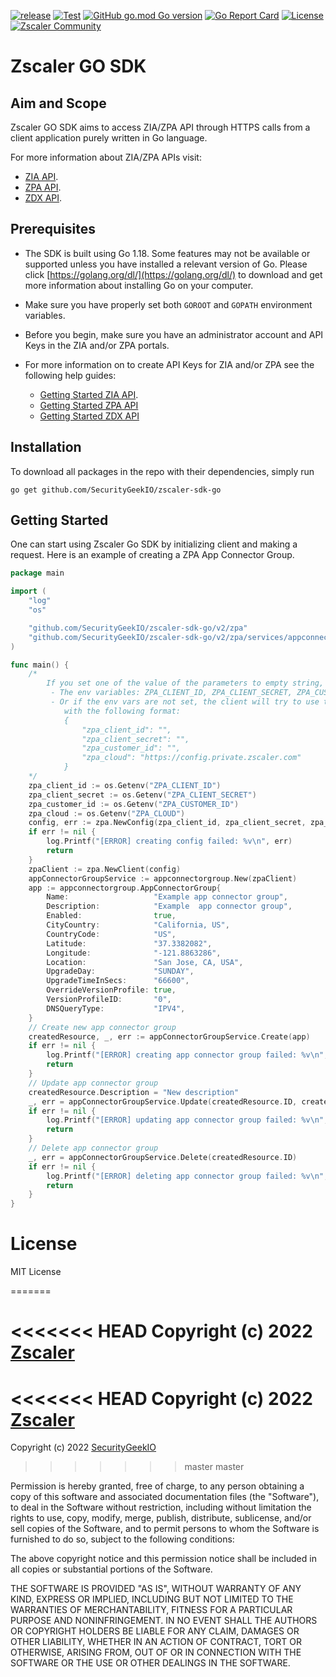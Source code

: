 [![release](https://github.com/SecurityGeekIO/zscaler-sdk-go/v2/actions/workflows/release.yml/badge.svg?branch=master)](https://github.com/SecurityGeekIO/zscaler-sdk-go/v2/actions/workflows/release.yml)
[![Test](https://github.com/SecurityGeekIO/zscaler-sdk-go/v2/actions/workflows/test.yml/badge.svg?branch=master)](https://github.com/SecurityGeekIO/zscaler-sdk-go/v2/actions/workflows/test.yml)
[![GitHub go.mod Go version](https://img.shields.io/github/go-mod/go-version/zscaler/zscaler-sdk-go)](https://github.com/SecurityGeekIO/zscaler-sdk-go/v2/blob/master/.go-version)
[![Go Report Card](https://goreportcard.com/badge/github.com/SecurityGeekIO/zscaler-sdk-go)](https://goreportcard.com/report/github.com/SecurityGeekIO/zscaler-sdk-go)
[![License](https://img.shields.io/github/license/zscaler/zscaler-sdk-go?color=blue)](https://github.com/SecurityGeekIO/zscaler-sdk-go/v2/blob/master/LICENSE)
[![Zscaler Community](https://img.shields.io/badge/zscaler-community-blue)](https://community.zscaler.com/)

# Zscaler GO SDK

## Aim and Scope

Zscaler GO SDK aims to access ZIA/ZPA API through HTTPS calls
from a client application purely written in Go language.

For more information about ZIA/ZPA APIs visit:

- [ZIA API](https://help.zscaler.com/zia/getting-started-zia-api).
- [ZPA API](https://help.zscaler.com/zpa/zpa-api/api-developer-reference-guide).
- [ZDX API](https://help.zscaler.com/zdx/about-zdx-api).

## Prerequisites

- The SDK is built using Go 1.18. Some features may not be
available or supported unless you have installed a relevant version of Go.
Please click [https://golang.org/dl/](https://golang.org/dl/) to download and
get more information about installing Go on your computer.

- Make sure you have properly set both `GOROOT` and `GOPATH`
environment variables.

- Before you begin, make sure you have an administrator account and API Keys in the ZIA and/or ZPA portals.

- For more information on to create API Keys for ZIA and/or ZPA see the following help guides:

  - [Getting Started ZIA API](https://help.zscaler.com/zpa/zpa-api/api-developer-reference-guide).
  - [Getting Started ZPA API](https://help.zscaler.com/zpa/getting-started-zpa-api)
  - [Getting Started ZDX API](https://help.zscaler.com/zdx/about-zdx-api)

## Installation

To download all packages in the repo with their dependencies, simply run

`go get github.com/SecurityGeekIO/zscaler-sdk-go`

## Getting Started

One can start using Zscaler Go SDK by initializing client and making a request.
Here is an example of creating a ZPA App Connector Group.

```go
package main

import (
	"log"
	"os"

	"github.com/SecurityGeekIO/zscaler-sdk-go/v2/zpa"
	"github.com/SecurityGeekIO/zscaler-sdk-go/v2/zpa/services/appconnectorgroup"
)

func main() {
	/*
		If you set one of the value of the parameters to empty string, the client will fallback to:
		 - The env variables: ZPA_CLIENT_ID, ZPA_CLIENT_SECRET, ZPA_CUSTOMER_ID, ZPA_CLOUD
		 - Or if the env vars are not set, the client will try to use the config file which should be placed at  $HOME/.zpa/credentials.json on Linux and OS X, or "%USERPROFILE%\.zpa/credentials.json" on windows
		 	with the following format:
			{
				"zpa_client_id": "",
				"zpa_client_secret": "",
				"zpa_customer_id": "",
				"zpa_cloud": "https://config.private.zscaler.com"
			}
	*/
	zpa_client_id := os.Getenv("ZPA_CLIENT_ID")
	zpa_client_secret := os.Getenv("ZPA_CLIENT_SECRET")
	zpa_customer_id := os.Getenv("ZPA_CUSTOMER_ID")
	zpa_cloud := os.Getenv("ZPA_CLOUD")
	config, err := zpa.NewConfig(zpa_client_id, zpa_client_secret, zpa_customer_id, zpa_cloud, "userAgent")
	if err != nil {
		log.Printf("[ERROR] creating config failed: %v\n", err)
		return
	}
	zpaClient := zpa.NewClient(config)
	appConnectorGroupService := appconnectorgroup.New(zpaClient)
	app := appconnectorgroup.AppConnectorGroup{
		Name:                   "Example app connector group",
		Description:            "Example  app connector group",
		Enabled:                true,
		CityCountry:            "California, US",
		CountryCode:            "US",
		Latitude:               "37.3382082",
		Longitude:              "-121.8863286",
		Location:               "San Jose, CA, USA",
		UpgradeDay:             "SUNDAY",
		UpgradeTimeInSecs:      "66600",
		OverrideVersionProfile: true,
		VersionProfileID:       "0",
		DNSQueryType:           "IPV4",
	}
	// Create new app connector group
	createdResource, _, err := appConnectorGroupService.Create(app)
	if err != nil {
		log.Printf("[ERROR] creating app connector group failed: %v\n", err)
		return
	}
	// Update app connector group
	createdResource.Description = "New description"
	_, err = appConnectorGroupService.Update(createdResource.ID, createdResource)
	if err != nil {
		log.Printf("[ERROR] updating app connector group failed: %v\n", err)
		return
	}
	// Delete app connector group
	_, err = appConnectorGroupService.Delete(createdResource.ID)
	if err != nil {
		log.Printf("[ERROR] deleting app connector group failed: %v\n", err)
		return
	}
}
```

License
=========

MIT License

=======

<<<<<<< HEAD
Copyright (c) 2022 [Zscaler](https://github.com/SecurityGeekIO)
=======
<<<<<<< HEAD
Copyright (c) 2022 [Zscaler](https://github.com/SecurityGeekIO)
=======
Copyright (c) 2022 [SecurityGeekIO](https://github.com/SecurityGeekIO)
>>>>>>> master
>>>>>>> master

Permission is hereby granted, free of charge, to any person obtaining a copy
of this software and associated documentation files (the "Software"), to deal
in the Software without restriction, including without limitation the rights
to use, copy, modify, merge, publish, distribute, sublicense, and/or sell
copies of the Software, and to permit persons to whom the Software is
furnished to do so, subject to the following conditions:

The above copyright notice and this permission notice shall be included in all
copies or substantial portions of the Software.

THE SOFTWARE IS PROVIDED "AS IS", WITHOUT WARRANTY OF ANY KIND, EXPRESS OR
IMPLIED, INCLUDING BUT NOT LIMITED TO THE WARRANTIES OF MERCHANTABILITY,
FITNESS FOR A PARTICULAR PURPOSE AND NONINFRINGEMENT. IN NO EVENT SHALL THE
AUTHORS OR COPYRIGHT HOLDERS BE LIABLE FOR ANY CLAIM, DAMAGES OR OTHER
LIABILITY, WHETHER IN AN ACTION OF CONTRACT, TORT OR OTHERWISE, ARISING FROM,
OUT OF OR IN CONNECTION WITH THE SOFTWARE OR THE USE OR OTHER DEALINGS IN THE
SOFTWARE.
